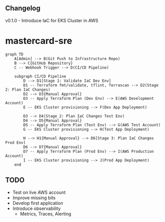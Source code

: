 ## Changelog
v0.1.0 - Introduce IaC for EKS Cluster in AWS

# mastercard-sre

```mermaid
graph TD
    A[Admin] --> B(Git Push to Infrastructure Repo)
    B --> C{GitHub Repository}
    C -- Webhook Trigger --> D(CI/CD Pipeline)

    subgraph CI/CD Pipeline
        D --> D1[Stage 1: Validate IaC Dev Env]
        D1 -- Terraform fmt/validate, tflint, Terrascan --> D2(Stage 2: Plan IaC Changes)
        D2 --> D3{Manual Approval}
        D3 -- Apply Terraform Plan (Dev Env) --> E(AWS Development Account)
        E -- EKS Cluster provisioning --> F(Dev App Deployment)

        D3 --> D4(Stage 2: Plan IaC Changes Test Env)
        D4 --> D5{Manual Approval}
        D5 -- Apply Terraform Plan (Test Env) --> G(AWS Test Account)
        G -- EKS Cluster provisioning --> H(Test App Deployment)

        H --> H1{Manual Approval} --> D6[Stage 3: Plan IaC Changes Prod Env]
        D6 --> D7{Manual Approval}
        D7 -- Apply Terraform Plan (Prod Env) --> I(AWS Production Account)
        I -- EKS Cluster provisioning --> J(Prod App Deployment)
    end

```

## TODO
- Test on live AWS account
- Improve missing bits
- Develop first application 
- Introduce observability
    - Metrics, Traces, Alerting

